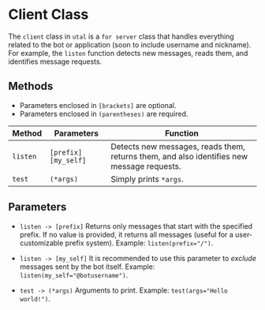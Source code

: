 # Client Class

The `client` class in `utal` is a `for server` class that handles everything related to the bot or application (soon to include username and nickname). For example, the `listen` function detects new messages, reads them, and identifies message requests.

## Methods
- Parameters enclosed in `[brackets]` are optional.
- Parameters enclosed in `(parentheses)` are required.

| Method   | Parameters             | Function                                                                                      |
|----------|------------------------|----------------------------------------------------------------------------------------------|
| `listen` | `[prefix]` `[my_self]` | Detects new messages, reads them, returns them, and also identifies new message requests.   |
| `test`   | `(*args)`              | Simply prints `*args`.                                                                       |

## Parameters
- `listen -> [prefix]` Returns only messages that start with the specified prefix. If no value is provided, it returns all messages (useful for a user-customizable prefix system). Example: `listen(prefix="/")`.

- `listen -> [my_self]` It is recommended to use this parameter to *exclude* messages sent by the bot itself. Example: `listen(my_self="@botusername")`.

- `test -> (*args)` Arguments to print. Example: `test(args="Hello world!")`.